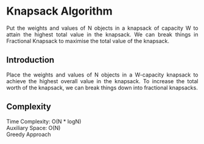  <h1>Knapsack Algorithm</h1>
 
  

 <p align="justify">
Put the weights and values of N objects in a knapsack of capacity W to attain the highest total value in the knapsack. We can break things in Fractional Knapsack to maximise the total value of the knapsack.
</p>
 
 <h2>Introduction</h2>
 <p align="justify">
 Place the weights and values of N objects in a W-capacity knapsack to achieve the highest overall value in the knapsack. To increase the total worth of the knapsack, we can break things down into fractional knapsacks.
</p>

<h2> Complexity</h2>
<p align="justify">
Time Complexity: O(N * logN) <br>
Auxiliary Space: O(N) <br>
 Greedy Approach 
</p>




